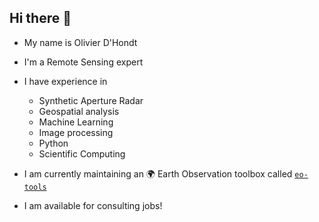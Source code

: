 ## Hi there 👋

- My name is Olivier D'Hondt

- I'm a Remote Sensing expert
- I have experience in
  - Synthetic Aperture Radar
  - Geospatial analysis
  - Machine Learning
  - Image processing
  - Python
  - Scientific Computing
- I am currently maintaining an 🌍 Earth Observation toolbox called [`eo-tools`](https://github.com/odhondt/eo_tools) 
- I am available for consulting jobs!
<!--
**odhondt/odhondt** is a ✨ _special_ ✨ repository because its `README.md` (this file) appears on your GitHub profile.

Here are some ideas to get you started:

- 🔭 I’m currently working on ...
- 🌱 I’m currently learning ...
- 👯 I’m looking to collaborate on ...
- 🤔 I’m looking for help with ...
- 💬 Ask me about ...
- 📫 How to reach me: ...
- 😄 Pronouns: ...
- ⚡ Fun fact: ...
-->
